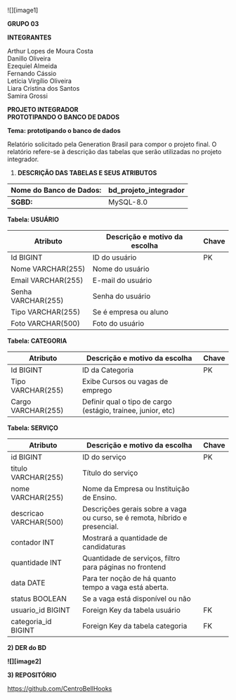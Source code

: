 ![][image1]

**GRUPO 03**

**INTEGRANTES**

Arthur Lopes de Moura Costa  
Danillo Oliveira  
Ezequiel Almeida  
Fernando Cássio  
Letícia Virgílio Oliveira  
Liara Cristina dos Santos  
Samira Grossi 

**PROJETO INTEGRADOR**  
**PROTOTIPANDO O BANCO DE DADOS**

**Tema: prototipando o banco de dados**

Relatório solicitado pela Generation Brasil para compor o projeto final. O relatório refere-se à descrição das tabelas que serão utilizadas no projeto integrador.

1) **DESCRIÇÃO DAS TABELAS E SEUS ATRIBUTOS**

| Nome do Banco de Dados: | bd\_projeto\_integrador |
| :---- | :---- |
| **SGBD:** | MySQL-8.0 |

**Tabela: USUÁRIO**

| Atributo | Descrição e motivo da escolha | Chave |
| ----- | ----- | ----- |
| Id BIGINT | ID do usuário | PK |
| Nome VARCHAR(255) | Nome do usuário |  |
| Email VARCHAR(255) | E-mail do usuário |  |
| Senha VARCHAR(255) | Senha do usuário |  |
| Tipo VARCHAR(255) | Se é empresa ou aluno |  |
| Foto VARCHAR(500) | Foto do usuário |  |

**Tabela: CATEGORIA**

| Atributo | Descrição e motivo da escolha | Chave |
| ----- | ----- | ----- |
| Id BIGINT | ID da Categoria | PK |
| Tipo VARCHAR(255) | Exibe Cursos ou vagas de emprego |  |
| Cargo VARCHAR(255) | Definir qual o tipo de cargo (estágio, trainee, junior, etc) |  |

**Tabela: SERVIÇO**

| Atributo | Descrição e motivo da escolha | Chave |
| ----- | ----- | ----- |
| id BIGINT | ID do serviço | PK |
| titulo VARCHAR(255) | Título do serviço |  |
| nome VARCHAR(255) | Nome da Empresa ou Instituição de Ensino. |  |
| descricao VARCHAR(500) | Descrições gerais sobre a vaga ou curso, se é remota, híbrido e presencial. |  |
| contador INT | Mostrará a quantidade de candidaturas |  |
| quantidade INT | Quantidade de serviços, filtro para páginas no frontend |  |
| data DATE | Para ter noção de há quanto tempo a vaga está aberta. |  |
| status BOOLEAN | Se a vaga está disponível ou não  |  |
| usuario\_id BIGINT | Foreign Key da tabela usuário | FK |
| categoria\_id BIGINT | Foreign Key da tabela categoria | FK |

**2\) DER do BD**

**![][image2]**  
			  
**3\) REPOSITÓRIO**

https://github.com/CentroBellHooks  
